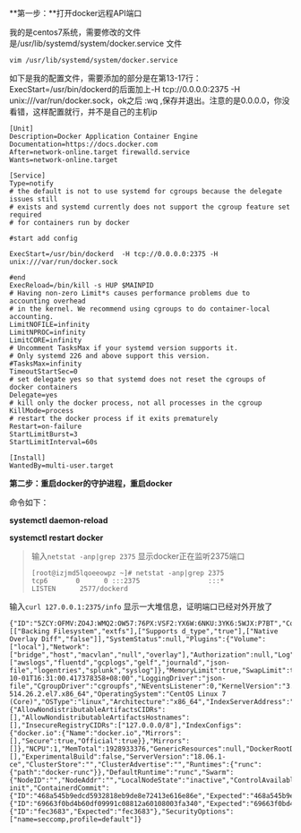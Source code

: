 **第一步：**打开docker远程API端口

​        我的是centos7系统，需要修改的文件是/usr/lib/systemd/system/docker.service 文件

```
vim /usr/lib/systemd/system/docker.service 
```

 如下是我的配置文件，需要添加的部分是在第13-17行：ExecStart=/usr/bin/dockerd的后面加上-H tcp://0.0.0.0:2375 -H unix:///var/run/docker.sock，ok之后 :wq ,保存并退出。注意的是0.0.0.0，你没看错，这样配置就行，并不是自己的主机ip

```
[Unit]
Description=Docker Application Container Engine
Documentation=https://docs.docker.com
After=network-online.target firewalld.service
Wants=network-online.target

[Service]
Type=notify
# the default is not to use systemd for cgroups because the delegate issues still
# exists and systemd currently does not support the cgroup feature set required
# for containers run by docker

#start add config

ExecStart=/usr/bin/dockerd  -H tcp://0.0.0.0:2375 -H unix:///var/run/docker.sock

#end
ExecReload=/bin/kill -s HUP $MAINPID
# Having non-zero Limit*s causes performance problems due to accounting overhead
# in the kernel. We recommend using cgroups to do container-local accounting.
LimitNOFILE=infinity
LimitNPROC=infinity
LimitCORE=infinity
# Uncomment TasksMax if your systemd version supports it.
# Only systemd 226 and above support this version.
#TasksMax=infinity
TimeoutStartSec=0
# set delegate yes so that systemd does not reset the cgroups of docker containers
Delegate=yes
# kill only the docker process, not all processes in the cgroup
KillMode=process
# restart the docker process if it exits prematurely
Restart=on-failure
StartLimitBurst=3
StartLimitInterval=60s

[Install]
WantedBy=multi-user.target
```

**第二步：重启docker的守护进程，重启docker**

命令如下：

**systemctl daemon-reload**   

**systemctl restart docker**  

> 输入`netstat -anp|grep 2375` 显示docker正在监听2375端口
>
> ```shell
> [root@izjmd5lqoeeowpz ~]# netstat -anp|grep 2375
> tcp6       0      0 :::2375                 :::*                    LISTEN      2577/dockerd
> ```
>

输入`curl 127.0.0.1:2375/info`  显示一大堆信息，证明端口已经对外开放了

```
{"ID":"5ZCY:OFMV:ZO4J:WMQ2:OW57:76PX:VSF2:YX6W:6NKU:3YK6:5WJX:P7BT","Containers":0,"ContainersRunning":0,"ContainersPaused":0,"ContainersStopped":0,"Images":0,"Driver":"overlay2","DriverStatus":[["Backing Filesystem","extfs"],["Supports d_type","true"],["Native Overlay Diff","false"]],"SystemStatus":null,"Plugins":{"Volume":["local"],"Network":["bridge","host","macvlan","null","overlay"],"Authorization":null,"Log":["awslogs","fluentd","gcplogs","gelf","journald","json-file","logentries","splunk","syslog"]},"MemoryLimit":true,"SwapLimit":true,"KernelMemory":true,"CpuCfsPeriod":true,"CpuCfsQuota":true,"CPUShares":true,"CPUSet":true,"IPv4Forwarding":true,"BridgeNfIptables":true,"BridgeNfIp6tables":true,"Debug":false,"NFd":24,"OomKillDisable":true,"NGoroutines":44,"SystemTime":"2018-10-01T16:31:00.417378358+08:00","LoggingDriver":"json-file","CgroupDriver":"cgroupfs","NEventsListener":0,"KernelVersion":"3.10.0-514.26.2.el7.x86_64","OperatingSystem":"CentOS Linux 7 (Core)","OSType":"linux","Architecture":"x86_64","IndexServerAddress":"https://index.docker.io/v1/","RegistryConfig":{"AllowNondistributableArtifactsCIDRs":[],"AllowNondistributableArtifactsHostnames":[],"InsecureRegistryCIDRs":["127.0.0.0/8"],"IndexConfigs":{"docker.io":{"Name":"docker.io","Mirrors":[],"Secure":true,"Official":true}},"Mirrors":[]},"NCPU":1,"MemTotal":1928933376,"GenericResources":null,"DockerRootDir":"/var/lib/docker","HttpProxy":"","HttpsProxy":"","NoProxy":"","Name":"izjmd5lqoeeowpz","Labels":[],"ExperimentalBuild":false,"ServerVersion":"18.06.1-ce","ClusterStore":"","ClusterAdvertise":"","Runtimes":{"runc":{"path":"docker-runc"}},"DefaultRuntime":"runc","Swarm":{"NodeID":"","NodeAddr":"","LocalNodeState":"inactive","ControlAvailable":false,"Error":"","RemoteManagers":null},"LiveRestoreEnabled":false,"Isolation":"","InitBinary":"docker-init","ContainerdCommit":{"ID":"468a545b9edcd5932818eb9de8e72413e616e86e","Expected":"468a545b9edcd5932818eb9de8e72413e616e86e"},"RuncCommit":{"ID":"69663f0bd4b60df09991c08812a60108003fa340","Expected":"69663f0bd4b60df09991c08812a60108003fa340"},"InitCommit":{"ID":"fec3683","Expected":"fec3683"},"SecurityOptions":["name=seccomp,profile=default"]}
```



